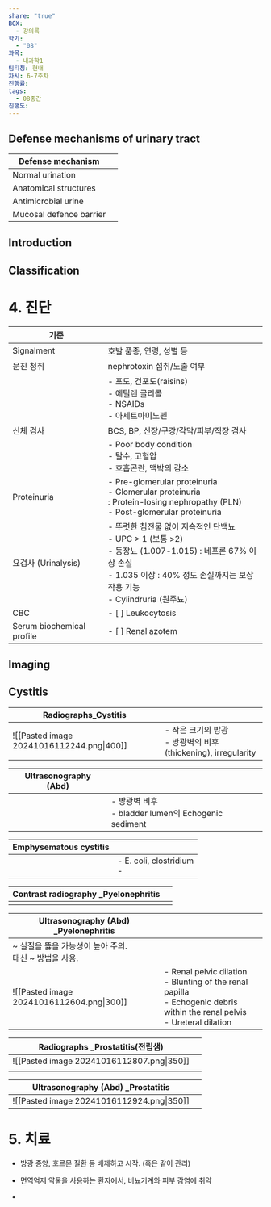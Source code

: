```yaml
---
share: "true"
BOX:
  - 강의록
학기:
  - "08"
과목:
  - 내과학1
팀티칭: 현내
차시: 6-7주차
진행률: 
tags:
  - 08중간
진행도: 
---
```

## Defense mechanisms of urinary tract

| Defense mechanism       |     |
| ----------------------- | --- |
| Normal urination        |     |
| Anatomical structures   |     |
| Antimicrobial urine     |     |
| Mucosal defence barrier |     |
## Introduction

## Classification



# 4. 진단

| 기준                        |                                                                                                                                                |
| ------------------------- | ---------------------------------------------------------------------------------------------------------------------------------------------- |
| Signalment                | 호발 품종, 연령, 성별 등                                                                                                                                |
| 문진 청취                     | nephrotoxin 섭취/노출 여부                                                                                                                           |
|                           | - 포도, 건포도(raisins)<br>- 에틸렌 글리콜<br>- NSAIDs<br>- 아세트아미노펜                                                                                       |
| 신체 검사                     | BCS, BP, 신장/구강/각막/피부/직장 검사                                                                                                                     |
|                           | - Poor body condition<br>- 탈수, 고혈압<br>- 호흡곤란, 맥박의 감소                                                                                           |
| Proteinuria               | - Pre-glomerular proteinuria<br>- Glomerular proteinuria<br>    : Protein-losing nephropathy (PLN)<br>- Post-glomerular proteinuria            |
| 요검사 (Urinalysis)          | - 뚜렷한 침전물 없이 지속적인 단백뇨<br>- UPC > 1 (보통 >2)<br>- 등장뇨 (1.007-1.015) : 네프론 67% 이상 손실<br>- 1.035 이상 : 40% 정도 손실까지는 보상 작용 기능<br>- Cylindruria (원주뇨) |
| CBC                       | - [ ] Leukocytosis <br>                                                                                                                        |
| Serum biochemical profile | - [ ] Renal azotem                                                                                                                             |
## Imaging
## Cystitis

| Radiographs_Cystitis                      |                                                    |
| ----------------------------------------- | -------------------------------------------------- |
| ![[Pasted image 20241016112244.png\|400]] | - 작은 크기의 방광<br>- 방광벽의 비후(thickening), irregularity |

| Ultrasonography (Abd) |                                                 |
| --------------------- | ----------------------------------------------- |
|                       | - 방광벽 비후<br>- bladder lumen의 Echogenic sediment |

| Emphysematous cystitis |                              |
| ---------------------- | ---------------------------- |
|                        | - E. coli, clostridium<br>-  |

| Contrast radiography _Pyelonephritis |     |
| ------------------------------------ | --- |
|                                      |     |

| Ultrasonography (Abd) _Pyelonephritis     |                                                                                                                                 |
| ----------------------------------------- | ------------------------------------------------------------------------------------------------------------------------------- |
| ~ 실질을 뚫을 가능성이 높아 주의.<br>대신 ~ 방법을 사용.      |                                                                                                                                 |
| ![[Pasted image 20241016112604.png\|300]] | - Renal pelvic dilation<br>- Blunting of the renal papilla<br>- Echogenic debris within the renal pelvis<br>- Ureteral dilation |


| Radiographs _Prostatitis(전립샘)             |     |
| ----------------------------------------- | --- |
| ![[Pasted image 20241016112807.png\|350]] |     |
|                                           |     |

| Ultrasonography (Abd) _Prostatitis        |     |
| ----------------------------------------- | --- |
| ![[Pasted image 20241016112924.png\|350]] |     |
# 5. 치료
- 방광 종양, 호르몬 질환 등 배제하고 시작. (혹은 같이 관리)
- 면역억제 약물을 사용하는 환자에서, 비뇨기계와 피부 감염에 취약

- 